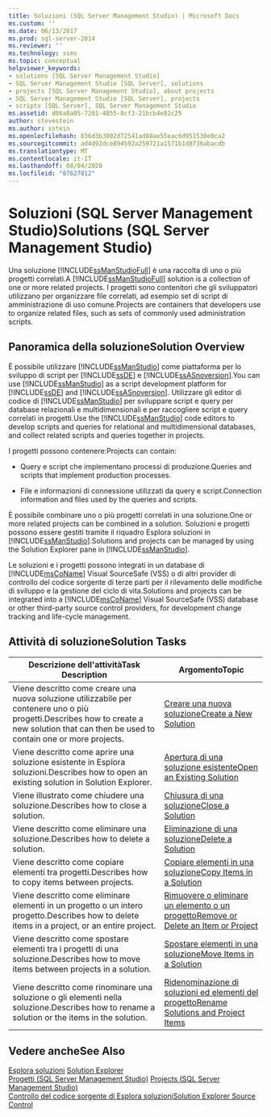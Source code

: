 ```yaml
---
title: Soluzioni (SQL Server Management Studio) | Microsoft Docs
ms.custom: ''
ms.date: 06/13/2017
ms.prod: sql-server-2014
ms.reviewer: ''
ms.technology: ssms
ms.topic: conceptual
helpviewer_keywords:
- solutions [SQL Server Management Studio]
- SQL Server Management Studio [SQL Server], solutions
- projects [SQL Server Management Studio], about projects
- SQL Server Management Studio [SQL Server], projects
- scripts [SQL Server], SQL Server Management Studio
ms.assetid: d06a8a05-7201-4055-8cf3-21bcb4e82c25
author: stevestein
ms.author: sstein
ms.openlocfilehash: 836d3b3002d72541ad88ae55eac6d951530e0ca2
ms.sourcegitcommit: ad4d92dce894592a259721a1571b1d8736abacdb
ms.translationtype: MT
ms.contentlocale: it-IT
ms.lasthandoff: 08/04/2020
ms.locfileid: "87627012"
---
```

# <a name="solutions-sql-server-management-studio"></a><span data-ttu-id="048a6-102">Soluzioni (SQL Server Management Studio)</span><span class="sxs-lookup"><span data-stu-id="048a6-102">Solutions (SQL Server Management Studio)</span></span>
  <span data-ttu-id="048a6-103">Una soluzione [!INCLUDE[ssManStudioFull](../../includes/ssmanstudiofull-md.md)] è una raccolta di uno o più progetti correlati.</span><span class="sxs-lookup"><span data-stu-id="048a6-103">A [!INCLUDE[ssManStudioFull](../../includes/ssmanstudiofull-md.md)] solution is a collection of one or more related projects.</span></span> <span data-ttu-id="048a6-104">I progetti sono contenitori che gli sviluppatori utilizzano per organizzare file correlati, ad esempio set di script di amministrazione di uso comune.</span><span class="sxs-lookup"><span data-stu-id="048a6-104">Projects are containers that developers use to organize related files, such as sets of commonly used administration scripts.</span></span>  
  
## <a name="solution-overview"></a><span data-ttu-id="048a6-105">Panoramica della soluzione</span><span class="sxs-lookup"><span data-stu-id="048a6-105">Solution Overview</span></span>  
 <span data-ttu-id="048a6-106">È possibile utilizzare [!INCLUDE[ssManStudio](../../includes/ssmanstudio-md.md)] come piattaforma per lo sviluppo di script per [!INCLUDE[ssDE](../../includes/ssde-md.md)] e [!INCLUDE[ssASnoversion](../../includes/ssasnoversion-md.md)].</span><span class="sxs-lookup"><span data-stu-id="048a6-106">You can use [!INCLUDE[ssManStudio](../../includes/ssmanstudio-md.md)] as a script development platform for [!INCLUDE[ssDE](../../includes/ssde-md.md)] and [!INCLUDE[ssASnoversion](../../includes/ssasnoversion-md.md)].</span></span> <span data-ttu-id="048a6-107">Utilizzare gli editor di codice di [!INCLUDE[ssManStudio](../../includes/ssmanstudio-md.md)] per sviluppare script e query per database relazionali e multidimensionali e per raccogliere script e query correlati in progetti.</span><span class="sxs-lookup"><span data-stu-id="048a6-107">Use the [!INCLUDE[ssManStudio](../../includes/ssmanstudio-md.md)] code editors to develop scripts and queries for relational and multidimensional databases, and collect related scripts and queries together in projects.</span></span>  
  
 <span data-ttu-id="048a6-108">I progetti possono contenere:</span><span class="sxs-lookup"><span data-stu-id="048a6-108">Projects can contain:</span></span>  
  
-   <span data-ttu-id="048a6-109">Query e script che implementano processi di produzione.</span><span class="sxs-lookup"><span data-stu-id="048a6-109">Queries and scripts that implement production processes.</span></span>  
  
-   <span data-ttu-id="048a6-110">File e informazioni di connessione utilizzati da query e script.</span><span class="sxs-lookup"><span data-stu-id="048a6-110">Connection information and files used by the queries and scripts.</span></span>  
  
 <span data-ttu-id="048a6-111">È possibile combinare uno o più progetti correlati in una soluzione.</span><span class="sxs-lookup"><span data-stu-id="048a6-111">One or more related projects can be combined in a solution.</span></span> <span data-ttu-id="048a6-112">Soluzioni e progetti possono essere gestiti tramite il riquadro Esplora soluzioni in [!INCLUDE[ssManStudio](../../includes/ssmanstudio-md.md)].</span><span class="sxs-lookup"><span data-stu-id="048a6-112">Solutions and projects can be managed by using the Solution Explorer pane in [!INCLUDE[ssManStudio](../../includes/ssmanstudio-md.md)].</span></span>  
  
 <span data-ttu-id="048a6-113">Le soluzioni e i progetti possono integrati in un database di [!INCLUDE[msCoName](../../includes/msconame-md.md)] Visual SourceSafe (VSS) o di altri provider di controllo del codice sorgente di terze parti per il rilevamento delle modifiche di sviluppo e la gestione del ciclo di vita.</span><span class="sxs-lookup"><span data-stu-id="048a6-113">Solutions and projects can be integrated into a [!INCLUDE[msCoName](../../includes/msconame-md.md)] Visual SourceSafe (VSS) database or other third-party source control providers, for development change tracking and life-cycle management.</span></span>  
  
## <a name="solution-tasks"></a><span data-ttu-id="048a6-114">Attività di soluzione</span><span class="sxs-lookup"><span data-stu-id="048a6-114">Solution Tasks</span></span>  
  
|<span data-ttu-id="048a6-115">Descrizione dell'attività</span><span class="sxs-lookup"><span data-stu-id="048a6-115">Task Description</span></span>|<span data-ttu-id="048a6-116">Argomento</span><span class="sxs-lookup"><span data-stu-id="048a6-116">Topic</span></span>|  
|----------------------|-----------|  
|<span data-ttu-id="048a6-117">Viene descritto come creare una nuova soluzione utilizzabile per contenere uno o più progetti.</span><span class="sxs-lookup"><span data-stu-id="048a6-117">Describes how to create a new solution that can then be used to contain one or more projects.</span></span>|[<span data-ttu-id="048a6-118">Creare una nuova soluzione</span><span class="sxs-lookup"><span data-stu-id="048a6-118">Create a New Solution</span></span>](create-a-new-solution.md)|  
|<span data-ttu-id="048a6-119">Viene descritto come aprire una soluzione esistente in Esplora soluzioni.</span><span class="sxs-lookup"><span data-stu-id="048a6-119">Describes how to open an existing solution in Solution Explorer.</span></span>|[<span data-ttu-id="048a6-120">Apertura di una soluzione esistente</span><span class="sxs-lookup"><span data-stu-id="048a6-120">Open an Existing Solution</span></span>](open-an-existing-solution.md)|  
|<span data-ttu-id="048a6-121">Viene illustrato come chiudere una soluzione.</span><span class="sxs-lookup"><span data-stu-id="048a6-121">Describes how to close a solution.</span></span>|[<span data-ttu-id="048a6-122">Chiusura di una soluzione</span><span class="sxs-lookup"><span data-stu-id="048a6-122">Close a Solution</span></span>](close-a-solution.md)|  
|<span data-ttu-id="048a6-123">Viene descritto come eliminare una soluzione.</span><span class="sxs-lookup"><span data-stu-id="048a6-123">Describes how to delete a solution.</span></span>|[<span data-ttu-id="048a6-124">Eliminazione di una soluzione</span><span class="sxs-lookup"><span data-stu-id="048a6-124">Delete a Solution</span></span>](delete-a-solution.md)|  
|<span data-ttu-id="048a6-125">Viene descritto come copiare elementi tra progetti.</span><span class="sxs-lookup"><span data-stu-id="048a6-125">Describes how to copy items between projects.</span></span>|[<span data-ttu-id="048a6-126">Copiare elementi in una soluzione</span><span class="sxs-lookup"><span data-stu-id="048a6-126">Copy Items in a Solution</span></span>](copy-items-in-a-solution.md)|  
|<span data-ttu-id="048a6-127">Viene descritto come eliminare elementi in un progetto o un intero progetto.</span><span class="sxs-lookup"><span data-stu-id="048a6-127">Describes how to delete items in a project, or an entire project.</span></span>|[<span data-ttu-id="048a6-128">Rimuovere o eliminare un elemento o un progetto</span><span class="sxs-lookup"><span data-stu-id="048a6-128">Remove or Delete an Item or Project</span></span>](remove-or-delete-an-item-or-project.md)|  
|<span data-ttu-id="048a6-129">Viene descritto come spostare elementi tra i progetti di una soluzione.</span><span class="sxs-lookup"><span data-stu-id="048a6-129">Describes how to move items between projects in a solution.</span></span>|[<span data-ttu-id="048a6-130">Spostare elementi in una soluzione</span><span class="sxs-lookup"><span data-stu-id="048a6-130">Move Items in a Solution</span></span>](move-items-in-a-solution.md)|  
|<span data-ttu-id="048a6-131">Viene descritto come rinominare una soluzione o gli elementi nella soluzione.</span><span class="sxs-lookup"><span data-stu-id="048a6-131">Describes how to rename a solution or the items in the solution.</span></span>|[<span data-ttu-id="048a6-132">Ridenominazione di soluzioni ed elementi del progetto</span><span class="sxs-lookup"><span data-stu-id="048a6-132">Rename Solutions and Project Items</span></span>](rename-solutions-and-project-items.md)|  
  
## <a name="see-also"></a><span data-ttu-id="048a6-133">Vedere anche</span><span class="sxs-lookup"><span data-stu-id="048a6-133">See Also</span></span>  
 <span data-ttu-id="048a6-134">[Esplora soluzioni](solution-explorer.md) </span><span class="sxs-lookup"><span data-stu-id="048a6-134">[Solution Explorer](solution-explorer.md) </span></span>  
 <span data-ttu-id="048a6-135">[Progetti &#40;SQL Server Management Studio&#41;](projects-sql-server-management-studio.md) </span><span class="sxs-lookup"><span data-stu-id="048a6-135">[Projects &#40;SQL Server Management Studio&#41;](projects-sql-server-management-studio.md) </span></span>  
 [<span data-ttu-id="048a6-136">Controllo del codice sorgente di Esplora soluzioni</span><span class="sxs-lookup"><span data-stu-id="048a6-136">Solution Explorer Source Control</span></span>](../../database-engine/solution-explorer-source-control.md)  
  
  
